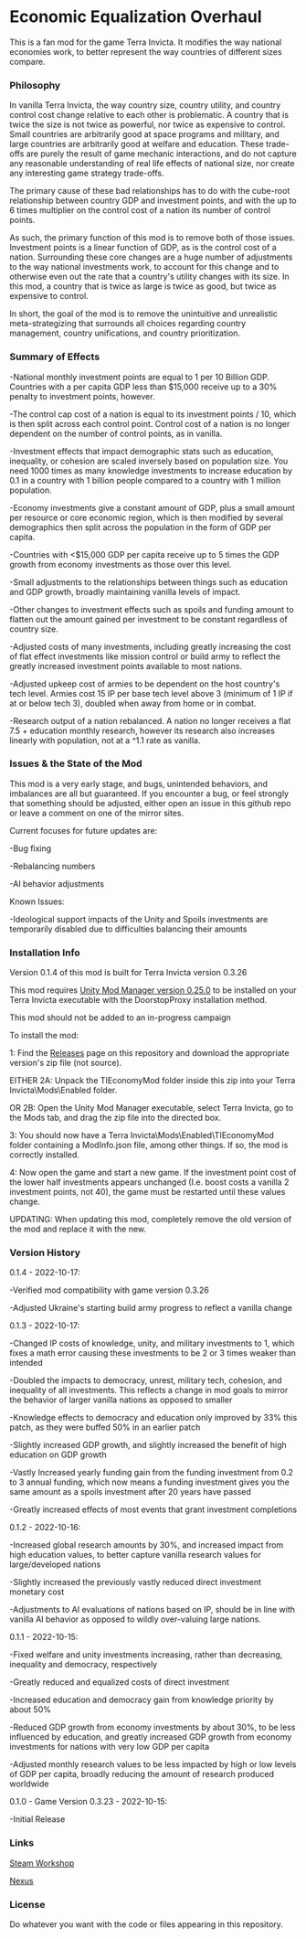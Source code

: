 # Economic Equalization Overhaul
This is a fan mod for the game Terra Invicta. It modifies the way national economies work, to better represent the way countries of different sizes compare.


### Philosophy
In vanilla Terra Invicta, the way country size, country utility, and country control cost change relative to each other is problematic. A country that is twice the size is not twice as powerful, nor twice as expensive to control. Small countries are arbitrarily good at space programs and military, and large countries are arbitrarily good at welfare and education. These trade-offs are purely the result of game mechanic interactions, and do not capture any reasonable understanding of real life effects of national size, nor create any interesting game strategy trade-offs.

The primary cause of these bad relationships has to do with the cube-root relationship between country GDP and investment points, and with the up to 6 times multiplier on the control cost of a nation its number of control points.

As such, the primary function of this mod is to remove both of those issues. Investment points is a linear function of GDP, as is the control cost of a nation. Surrounding these core changes are a huge number of adjustments to the way national investments work, to account for this change and to otherwise even out the rate that a country's utility changes with its size. In this mod, a country that is twice as large is twice as good, but twice as expensive to control.

In short, the goal of the mod is to remove the unintuitive and unrealistic meta-strategizing that surrounds all choices regarding country management, country unifications, and country prioritization.


### Summary of Effects
-National monthly investment points are equal to 1 per 10 Billion GDP. Countries with a per capita GDP less than $15,000 receive up to a 30% penalty to investment points, however.

-The control cap cost of a nation is equal to its investment points / 10, which is then split across each control point. Control cost  of a nation is no longer dependent on the number of control points, as in vanilla.

-Investment effects that impact demographic stats such as education, inequality, or cohesion are scaled inversely based on population size. You need 1000 times as many knowledge investments to increase education by 0.1 in a country with 1 billion people compared to a country with 1 million population.

-Economy investments give a constant amount of GDP, plus a small amount per resource or core economic region, which is then modified by several demographics then split across the population in the form of GDP per capita.

-Countries with <$15,000 GDP per capita receive up to 5 times the GDP growth from economy investments as those over this level.

-Small adjustments to the relationships between things such as education and GDP growth, broadly maintaining vanilla levels of impact.

-Other changes to investment effects such as spoils and funding amount to flatten out the amount gained per investment to be constant regardless of country size.

-Adjusted costs of many investments, including greatly increasing the cost of flat effect investments like mission control or build army to reflect the greatly increased investment points available to most nations.

-Adjusted upkeep cost of armies to be dependent on the host country's tech level. Armies cost 15 IP per base tech level above 3 (minimum of 1 IP if at or below tech 3), doubled when away from home or in combat.

-Research output of a nation rebalanced. A nation no longer receives a flat 7.5 + education monthly research, however its research also increases linearly with population, not at a ^1.1 rate as vanilla.


### Issues & the State of the Mod
This mod is a very early stage, and bugs, unintended behaviors, and imbalances are all but guaranteed. If you encounter a bug, or feel strongly that something should be adjusted, either open an issue in this github repo or leave a comment on one of the mirror sites.

Current focuses for future updates are:

-Bug fixing

-Rebalancing numbers

-AI behavior adjustments

Known Issues:

-Ideological support impacts of the Unity and Spoils investments are temporarily disabled due to difficulties balancing their amounts


### Installation Info
Version 0.1.4 of this mod is built for Terra Invicta version 0.3.26

This mod requires [Unity Mod Manager version 0.25.0](https://www.nexusmods.com/site/mods/21/?tab=description) to be installed on your Terra Invicta executable with the DoorstopProxy installation method.

This mod should not be added to an in-progress campaign

To install the mod:

1: Find the [Releases](https://github.com/Verdiss/TIEconomyMod/releases) page on this repository and download the appropriate version's zip file (not source).

EITHER 2A: Unpack the TIEconomyMod folder inside this zip into your Terra Invicta\Mods\Enabled folder.

OR 2B: Open the Unity Mod Manager executable, select Terra Invicta, go to the Mods tab, and drag the zip file into the directed box.

3: You should now have a Terra Invicta\Mods\Enabled\TIEconomyMod folder containing a ModInfo.json file, among other things. If so, the mod is correctly installed.

4: Now open the game and start a new game. If the investment point cost of the lower half investments appears unchanged (I.e. boost costs a vanilla 2 investment points, not 40), the game must be restarted until these values change.

UPDATING: When updating this mod, completely remove the old version of the mod and replace it with the new.


### Version History
0.1.4 - 2022-10-17:

-Verified mod compatibility with game version 0.3.26

-Adjusted Ukraine's starting build army progress to reflect a vanilla change


0.1.3 - 2022-10-17:

-Changed IP costs of knowledge, unity, and military investments to 1, which fixes a math error causing these investments to be 2 or 3 times weaker than intended

-Doubled the impacts to democracy, unrest, military tech, cohesion, and inequality of all investments. This reflects a change in mod goals to mirror the behavior of larger vanilla nations as opposed to smaller

-Knowledge effects to democracy and education only improved by 33% this patch, as they were buffed 50% in an earlier patch

-Slightly increased GDP growth, and slightly increased the benefit of high education on GDP growth

-Vastly Increased yearly funding gain from the funding investment from 0.2 to 3 annual funding, which now means a funding investment gives you the same amount as a spoils investment after 20 years have passed

-Greatly increased effects of most events that grant investment completions


0.1.2 - 2022-10-16:

-Increased global research amounts by 30%, and increased impact from high education values, to better capture vanilla research values for large/developed nations

-Slightly increased the previously vastly reduced direct investment monetary cost

-Adjustments to AI evaluations of nations based on IP, should be in line with vanilla AI behavior as opposed to wildly over-valuing large nations.


0.1.1 - 2022-10-15:

-Fixed welfare and unity investments increasing, rather than decreasing, inequality and democracy, respectively

-Greatly reduced and equalized costs of direct investment

-Increased education and democracy gain from knowledge priority by about 50%

-Reduced GDP growth from economy investments by about 30%, to be less influenced by education, and greatly increased GDP growth from economy investments for nations with very low GDP per capita

-Adjusted monthly research values to be less impacted by high or low levels of GDP per capita, broadly reducing the amount of research produced worldwide


0.1.0 - Game Version 0.3.23 - 2022-10-15:

-Initial Release


### Links
[Steam Workshop](https://steamcommunity.com/sharedfiles/filedetails/?id=2876597188)

[Nexus](https://www.nexusmods.com/terrainvicta/mods/9)


### License
Do whatever you want with the code or files appearing in this repository.